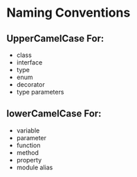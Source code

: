# Naming Conventions

## UpperCamelCase For:
- class
- interface
- type
- enum
- decorator
- type parameters

## lowerCamelCase For:
- variable
- parameter
- function
- method
- property
- module alias
